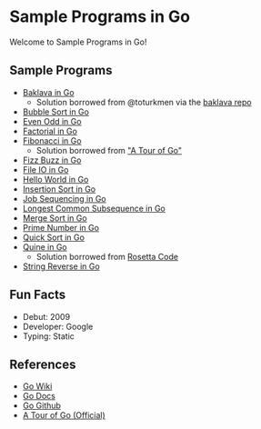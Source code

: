 # Sample Programs in Go

Welcome to Sample Programs in Go!

## Sample Programs

- [Baklava in Go][7]
  - Solution borrowed from @toturkmen via the [baklava repo][1]
- [Bubble Sort in Go][16]
- [Even Odd in Go][11]
- [Factorial in Go][12]
- [Fibonacci in Go][14]
  - Solution borrowed from ["A Tour of Go"][15]
- [Fizz Buzz in Go][3]
- [File IO in Go][17]
- [Hello World in Go][2]
- [Insertion Sort in Go][18]
- [Job Sequencing in Go][19]
- [Longest Common Subsequence in Go][20]
- [Merge Sort in Go][21]
- [Prime Number in Go][9]
- [Quick Sort in Go][22]
- [Quine in Go][23]
  - Solution borrowed from [Rosetta Code][24]
- [String Reverse in Go][8]


## Fun Facts

- Debut: 2009
- Developer: Google
- Typing: Static

## References

- [Go Wiki][4]
- [Go Docs][5]
- [Go Github][6]
- [A Tour of Go (Official)][13]

[1]: https://github.com/toturkmen/baklava
[2]: https://therenegadecoder.com/code/hello-world-in-go/
[3]: https://github.com/TheRenegadeCoder/sample-programs/issues/347
[4]: https://en.wikipedia.org/wiki/Go_(programming_language)
[5]: https://golang.org/
[6]: https://github.com/golang/go
[7]: https://github.com/TheRenegadeCoder/sample-programs/issues/428
[8]: https://github.com/TheRenegadeCoder/sample-programs/issues/545
[9]: https://github.com/TheRenegadeCoder/sample-programs/issues/610
[11]: https://github.com/TheRenegadeCoder/sample-programs/issues/618
[12]: https://github.com/TheRenegadeCoder/sample-programs/issues/974
[13]: https://tour.golang.org/
[14]: https://github.com/TheRenegadeCoder/sample-programs/issues/977
[15]: https://tour.golang.org/concurrency/4
[16]: https://github.com/TheRenegadeCoder/sample-programs/issues/987
[17]: https://github.com/TheRenegadeCoder/sample-programs/issues/990
[18]: https://github.com/TheRenegadeCoder/sample-programs/issues/993
[19]: https://github.com/TheRenegadeCoder/sample-programs/issues/996
[20]: https://github.com/TheRenegadeCoder/sample-programs/issues/999
[21]: https://github.com/TheRenegadeCoder/sample-programs/issues/1002
[22]: https://github.com/TheRenegadeCoder/sample-programs/issues/1005
[23]: https://github.com/TheRenegadeCoder/sample-programs/issues/1008
[24]: http://rosettacode.org/wiki/Quine#Go
